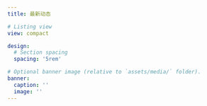 ```yaml
---
title: 最新动态

# Listing view
view: compact

design:
  # Section spacing
  spacing: '5rem'

# Optional banner image (relative to `assets/media/` folder).
banner:
  caption: ''
  image: ''
---
```

